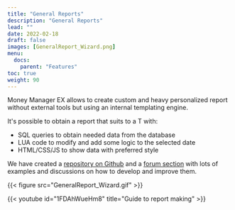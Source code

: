 ```yaml
---
title: "General Reports"
description: "General Reports"
lead: ""
date: 2022-02-18
draft: false
images: [GeneralReport_Wizard.png]
menu:
  docs:
    parent: "Features"
toc: true
weight: 90
---
```


Money Manager EX allows to create custom and heavy personalized report without external tools but using an internal templating engine.

It's possible to obtain a report that suits to a T with:
- SQL queries to obtain needed data from the database
- LUA code to modify and add some logic to the selected date
- HTML/CSS/JS to show data with preferred style

We have created a [repository on Github](https://www.moneymanagerex.org/component/weblinks/weblink/31-reports/22-github-report-repository?Itemid=435&task=weblink.go) and a [forum section](https://www.moneymanagerex.org/component/weblinks/weblink/31-reports/23-forum-report-repository?Itemid=435&task=weblink.go) with lots of examples and discussions on how to develop and improve them.

{{< figure src="GeneralReport_Wizard.gif" >}}

{{< youtube id="1FDAhWueHm8" title="Guide to report making" >}}